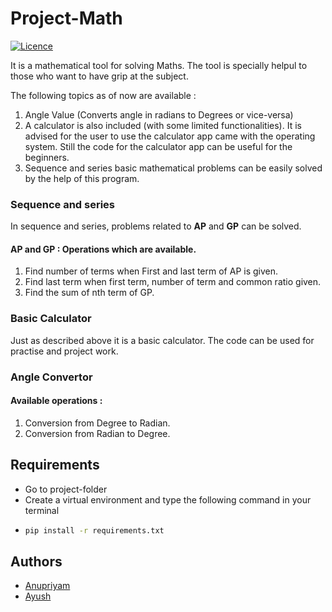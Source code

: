 
# Project-Math

[![Licence](https://img.shields.io/github/license/Ayush-Singh-Code/Project-Math?style=plastic)](https://github.com/Ayush-Singh-Code/Project-Math/blob/main/LICENSE)

It is a mathematical tool for solving Maths. The tool is specially helpul to those who want to have grip at the subject.

The following topics as of now are available :

1) Angle Value (Converts angle in radians to Degrees or vice-versa)
2) A calculator is also included (with some limited functionalities). It is advised for the user to use the calculator app came with the operating system. Still the code for the calculator app can be useful for the beginners.
3) Sequence and series basic mathematical problems can be easily solved by the help of this program.

### Sequence and series
In sequence and series, problems related to **AP** and **GP** can be solved.
 #### AP and GP : Operations which are available.
 1) Find number of terms when First and last term of AP is given.
 2) Find last term when first term, number of term and common ratio given.
 3) Find the sum of nth term of GP.

### Basic Calculator
Just as described above it is a basic calculator. The code can be used for practise and project work.

### Angle Convertor
 #### Available operations :
 1) Conversion from Degree to Radian.
 2) Conversion from Radian to Degree.

## Requirements
- Go to project-folder
- Create a virtual environment and type the following command in your terminal
- ```bash
  pip install -r requirements.txt
  ```

## Authors

- [Anupriyam](https://www.github.com/Anupriyam-FOSD)
- [Ayush](https://www.github.com/Ayush-Singh-Code)


  
